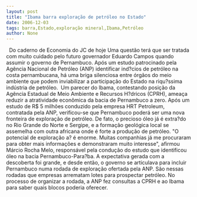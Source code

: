 ```yaml
---
layout: post
title: "Ibama barra exploração de petróleo no Estado"
date: 2006-12-03
tags: barra,Estado,exploração mineral,Ibama,Petróleo
author: None
---
```


&nbsp;
Do caderno de Economia do JC de hoje 
Uma questão terá que ser tratada com muito cuidado pelo futuro governador Eduardo Campos quando assumir o governo de Pernambuco. Após um estudo patrocinado pela Agência Nacional de Petróleo (ANP) identificar ind?cios de petróleo na costa pernambucana, há uma briga silenciosa entre órgãos do meio ambiente que podem inviabilizar a participação do Estado na riqu?ssima indústria de petróleo.
&nbsp;Um parecer do Ibama, contestando posição da Agência Estadual de Meio Ambiente e Recursos H?dricos (CPRH), ameaça reduzir a atratividade econômica da bacia de Pernambuco a zero. 
Após um estudo de R$ 5 milhões conduzido pela empresa HRT Petroleum, contratada pela ANP, verificou-se que Pernambuco poderá ser uma nova fronteira de exploração de petróleo. De fato, o precioso óleo já é extra?do no Rio Grande do Norte e Sergipe, e a formação geológica local se assemelha com outra africana onde é forte a produção de petróleo. 
\"O potencial de exploração a? é enorme. Muitas companhias já me procuraram para obter mais informações e demonstraram muito interesse\", afirmou Márcio Rocha Melo, responsável pela condução do estudo que identificou óleo na bacia Pernambuco-Para?ba. 
A expectativa gerada com a descoberta foi grande, e desde então, o governo se articulava para incluir Pernambuco numa rodada de exploração ofertada pela ANP. São nessas rodadas que empresas arrematam lotes para prospectar petróleo. 
No processo de organizar a rodada, a ANP fez consultas a CPRH e ao Ibama para saber quais blocos poderia oferecer. 
&nbsp; 